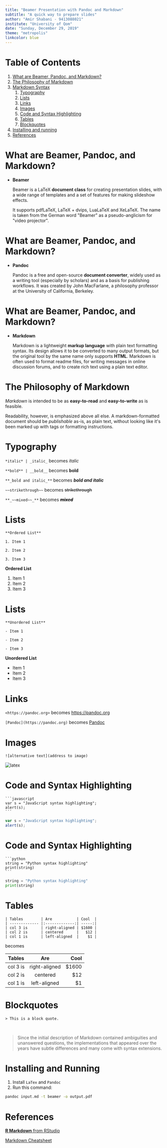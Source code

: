 ```yaml
---
title: "Beamer Presentation with Pandoc and Markdown"
subtitle: "A quick way to prepare slides"
author: "Amir Shabani - 9413088021"
institute: "University of Qom"
date: "Sunday, December 29, 2019"
theme: "metropolis"
linkcolor: blue
---
```


# Table of Contents

1. [What are Beamer, Pandoc, and Markdown?](#what-are-beamer-pandoc-and-markdown)
2. [The Philosophy of Markdown](#the-philosophy-of-markdown)
3. [Markdown Syntax](#markdown-syntax)
	1. [Typography](#typography)
	2. [Lists](#lists)
	3. [Links](#links)
	4. [Images](#images)
	5. [Code and Syntax Highlighting](#code-and-syntax-highlighting)
	6. [Tables](#tables)
	7. [Blockquotes](#blockquotes)
4. [Installing and running](#installing-and-running)
5. [References](#references)

# What are Beamer, Pandoc, and Markdown?
- **Beamer**

	Beamer is a LaTeX **document class** for creating presentation slides, with a wide range of templates and a set of features for making slideshow effects.

	It supports pdfLaTeX, LaTeX + dvips, LuaLaTeX and XeLaTeX. The name is taken from the German word "Beamer" as a pseudo-anglicism for "video projector".

# What are Beamer, Pandoc, and Markdown?
- **Pandoc**

	Pandoc is a free and open-source **document converter**, widely used as a writing tool (especially by scholars) and as a basis for publishing workflows. It was created by John MacFarlane, a philosophy professor at the University of California, Berkeley.

# What are Beamer, Pandoc, and Markdown?
- **Markdown**

	Markdown is a lightweight **markup language** with plain text formatting syntax. Its design allows it to be converted to many output formats, but the original tool by the same name only supports **HTML**. Markdown is often used to format readme files, for writing messages in online discussion forums, and to create rich text using a plain text editor.

# The Philosophy of Markdown

*Markdown* is intended to be as **easy-to-read** and **easy-to-write** as is feasible.

Readability, however, is emphasized above all else. A markdown-formatted document should be *publishable* as-is, as plain text, without looking like it's been marked up with tags or formatting instructions.

# Typography

`*italic* | _italic_` becomes *italic*

`**bold** | __bold__` becomes **bold**

`**_bold and italic_**` becomes **_bold and italic_**

`~~strikethrough~~` becomes ~~strikethrough~~

`**_~~mixed~~_**` becomes **_~~mixed~~_**

# Lists

`**Ordered List**`

`1. Item 1`

`2. Item 2`

`3. Item 3`

**Ordered List**

1. Item 1
2. Item 2
3. Item 3

# Lists

`**Unordered List**`

`- Item 1`

`- Item 2`

`- Item 3`

**Unordered List**

- Item 1
- Item 2
- Item 3

# Links

`<https://pandoc.org>` becomes <https://pandoc.org>

`[Pandoc](https://pandoc.org)` becomes [Pandoc](https://pandoc.org)

# Images

`![alternative text](address to image)`

![latex](latex.png)

# Code and Syntax Highlighting

~~~~~~
```javascript
var s = "JavaScript syntax highlighting";
alert(s);
```
~~~~~~

```javascript
var s = "JavaScript syntax highlighting";
alert(s);
```

# Code and Syntax Highlighting

~~~~~~
```python
string = "Python syntax highlighting"
print(string)
```
~~~~~~

```python
string = "Python syntax highlighting"
print(string)
```

# Tables

~~~~~~
| Tables        | Are           | Cool  |
| ------------- |:-------------:| -----:|
| col 3 is      | right-aligned | $1600 |
| col 2 is      | centered      |   $12 |
| col 1 is      | left-aligned  |    $1 |
~~~~~~

becomes

| Tables        | Are           | Cool  |
| ------------- |:-------------:| -----:|
| col 3 is      | right-aligned | $1600 |
| col 2 is      | centered      |   $12 |
| col 1 is      | left-aligned  |    $1 |

# Blockquotes

~~~~~~
> This is a block quote.
~~~~~~

&nbsp;

> Since the initial description of Markdown contained ambiguities and unanswered questions, the implementations that appeared over the years have subtle differences and many come with syntax extensions. 

# Installing and Running

1. Install `LaTex` and `Pandoc`
2. Run this command:

```sh
pandoc input.md -t beamer -o output.pdf 
```

# References

[**R Markdown** from RStudio](https://garrettgman.github.io/rmarkdown/authoring_pandoc_markdown.html)

[Markdown Cheatsheet](https://github.com/adam-p/markdown-here/wiki/Markdown-Cheatsheet)
